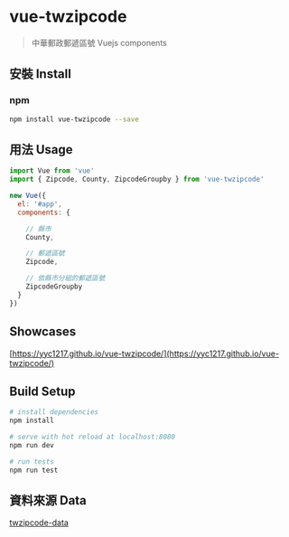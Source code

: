 # vue-twzipcode

> 中華郵政郵遞區號 Vuejs components

## 安裝 Install

### npm
```bash
npm install vue-twzipcode --save
```

## 用法 Usage
```javascript
import Vue from 'vue'
import { Zipcode, County, ZipcodeGroupby } from 'vue-twzipcode'

new Vue({
  el: '#app',
  components: {

    // 縣市
    County,

    // 郵遞區號
    Zipcode,

    // 依縣市分組的郵遞區號
    ZipcodeGroupby
  }
})
```

## Showcases
[https://yyc1217.github.io/vue-twzipcode/](https://yyc1217.github.io/vue-twzipcode/)

## Build Setup

``` bash
# install dependencies
npm install

# serve with hot reload at localhost:8080
npm run dev

# run tests
npm run test
```

## 資料來源 Data
[twzipcode-data](https://github.com/yyc1217/twzipcode-data)